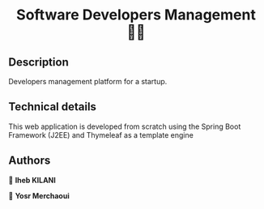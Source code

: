 <h1 align="center">Software Developers Management 🧑‍💻</h1>

## Description
Developers management platform for a startup.

## Technical details
This web application is developed from scratch using the Spring Boot Framework (J2EE) and Thymeleaf as a template engine


## Authors

👤 **Iheb KILANI**

👤 **Yosr Merchaoui**
